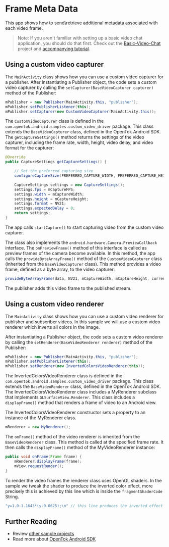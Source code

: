 # Frame Meta Data

This app shows how to send\retrieve additional metadata associated with each video frame.

> Note: If you aren't familiar with setting up a basic video chat application, you should do that first. Check out the [Basic-Video-Chat](../Basic-Video-Chat) project and [accompanying tutorial](https://tokbox.com/developer/tutorials/android/basic-video-chat/).

## Using a custom video capturer

The `MainActivity` class shows how you can use a custom video capturer for a publisher. After
instantiating a Publisher object, the code sets a custom video capturer by calling the
`setCapturer(BaseVideoCapturer capturer)` method of the Publisher:

```java
mPublisher = new Publisher(MainActivity.this, "publisher");
mPublisher.setPublisherListener(this);
mPublisher.setCapturer(new CustomVideoCapturer(MainActivity.this));
```

The `CustomVideoCapturer` class is defined in the `com.opentok.android.samples.custom_video_driver` package.
This class extends the `BaseVideoCapturer` class, defined in the OpenTok Android SDK.
The `getCaptureSettings()` method returns the settings of the video capturer, including the frame
rate, width, height, video delay, and video format for the capturer:

```java
@Override
public CaptureSettings getCaptureSettings() {

    // Set the preferred capturing size
    configureCaptureSize(PREFERRED_CAPTURE_WIDTH, PREFERRED_CAPTURE_HEIGHT);

    CaptureSettings settings = new CaptureSettings();
    settings.fps = mCaptureFPS;
    settings.width = mCaptureWidth;
    settings.height = mCaptureHeight;
    settings.format = NV21;
    settings.expectedDelay = 0;
    return settings;
}
```

The app calls `startCapture()` to start capturing video from the custom video capturer.

The class also implements the `android.hardware.Camera.PreviewCallback` interface. The
`onPreviewFrame()` method of this interface is called as preview frames of the camera become
available. In this method, the app calls the `provideByteArrayFrame()` method of the
`CustomVideoCapturer` class (inherited from the `BaseVideoCapturer` class). This method
provides a video frame, defined as a byte array, to the video capturer:

```java
provideByteArrayFrame(data, NV21, mCaptureWidth, mCaptureHeight, currentRotation, isFrontCamera());
```

The publisher adds this video frame to the published stream.

## Using a custom video renderer

The `MainActivity` class shows how you can use a custom video renderer for publisher and
subscriber videos. In this sample we will use a custom video renderer which inverts all colors
in the image.

After instantiating a Publisher object, the code sets a custom video renderer by calling the `setRenderer(BaseVideoRenderer renderer)` method of the Publisher:

```java
mPublisher = new Publisher(MainActivity.this, "publisher");
mPublisher.setPublisherListener(this);
mPublisher.setRenderer(new InvertedColorsVideoRenderer(this));
```

The InvertedColorsVideoRenderer class is defined in the `com.opentok.android.samples.custom_video_driver`
package. This class extends the `BaseVideoRenderer` class, defined in the OpenTok Android SDK.
The InvertedColorsVideoRenderer class includes a MyRenderer subclass that implements `GLSurfaceView.Renderer`.
This class includes a `displayFrame()` method that renders a frame of video to an Android view.

The InvertedColorsVideoRenderer constructor sets a property to an instance of the MyRenderer class.

```java
mRenderer = new MyRenderer();
```

The `onFrame()` method of the video renderer is inherited from the `BaseVideoRenderer` class.
This method is called at the specified frame rate. It then calls the `displayFrame()` method of
the MyVideoRenderer instance:

```java
public void onFrame(Frame frame) {
    mRenderer.displayFrame(frame);
    mView.requestRender();
}
```

To render the video frames the renderer class uses OpenGL shaders. In the sample we tweak the
shader to produce the inverted color effect, more precisely this is achieved by this line which is
inside the `fragmentShaderCode` String.

```java
"y=1.0-1.1643*(y-0.0625);\n" // this line produces the inverted effect
```

## Further Reading

* Review [other sample projects](../)
* Read more about [OpenTok Android SDK](https://tokbox.com/developer/sdks/android/)
